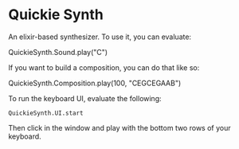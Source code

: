 Quickie Synth
============

An elixir-based synthesizer. To use it, you can evaluate:

   QuickieSynth.Sound.play("C")

If you want to build a composition, you can do that like so:

   QuickieSynth.Composition.play(100, "CEGCEGAAB")

To run the keyboard UI, evaluate the following:

    QuickieSynth.UI.start

Then click in the window and play with the bottom two rows of your keyboard.
